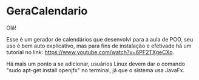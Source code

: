 # GeraCalendario
Olá! 

Esse é um gerador de calendários que desenvolvi para a aula de POO, seu uso é bem auto explicativo, mas para fins de instalação e efetivade há um tutorial no link: https://www.youtube.com/watch?v=6PF2TXgeCXo.

Há mais um ponto a se adicionar, usuários Linux devem dar o comando "sudo apt-get install openjfx" no terminal, já que o sistema usa JavaFx.



